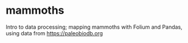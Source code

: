 # mammoths

Intro to data processing; mapping mammoths with Folium and Pandas, using data from <a href="https://paleobiodb.org">https://paleobiodb.org</a>
